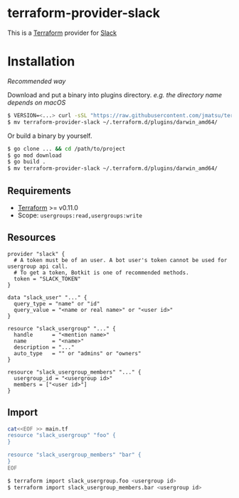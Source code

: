 # terraform-provider-slack

This is a [Terraform](https://www.terraform.io/) provider for [Slack](https://slack.com)

# Installation

*Recommended way*

Download and put a binary into plugins directory. *e.g. the directory name depends on macOS*

```bash
$ VERSION=<...> curl -sSL "https://raw.githubusercontent.com/jmatsu/terraform-provider-slack/master/scripts/download.sh" | bash
$ mv terraform-provider-slack ~/.terraform.d/plugins/darwin_amd64/
```

Or build a binary by yourself.

```bash
$ go clone ... && cd /path/to/project
$ go mod download
$ go build .
$ mv terraform-provider-slack ~/.terraform.d/plugins/darwin_amd64/
```

## Requirements

- [Terraform](https://www.terraform.io/downloads.html) >= v0.11.0
- Scope: `usergroups:read,usergroups:write`

## Resources

```hcl
provider "slack" {
  # A token must be of an user. A bot user's token cannot be used for usergroup api call.
  # To get a token, Botkit is one of recommended methods.
  token = "SLACK_TOKEN"
}

data "slack_user" "..." {
  query_type = "name" or "id"
  query_value = "<name or real name>" or "<user id>"
}

resource "slack_usergroup" "..." {
  handle      = "<mention name>"
  name        = "<name>"
  description = "..."
  auto_type   = "" or "admins" or "owners"
}

resource "slack_usergroup_members" "..." {
  usergroup_id = "<usergroup id>"
  members = ["<user id>"]
}
```

## Import

```bash
cat<<EOF >> main.tf
resource "slack_usergroup" "foo" {
}

resource "slack_usergroup_members" "bar" {
}
EOF

$ terraform import slack_usergroup.foo <usergroup id>
$ terraform import slack_usergroup_members.bar <usergroup id>
```
